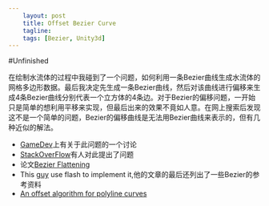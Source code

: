```yaml
---
    layout: post
    title: Offset Bezier Curve
    tagline: 
    tags: [Bezier, Unity3d] 
---
```

#Unfinished

在绘制水流体的过程中我碰到了一个问题，如何利用一条Bezier曲线生成水流体的网格多边形数据。最后我决定先生成一条Bezier曲线，然后对该曲线进行偏移来生成4条Bezier曲线分别代表一个立方体的4条边。对于Bezier的偏移问题，一开始只是简单的想利用平移来实现，但最后出来的效果不竟如人意。在网上搜索后发现这不是一个简单的问题，Bezier的偏移曲线是无法用Bezier曲线来表示的，但有几种近似的解法。

- [GameDev][1]上有关于此问题的一个讨论
- [StackOverFlow][2]有人对此提出了问题
- 论文[Bezier Flattening][3]
- This [guy][4] use flash to implement it,他的文章的最后还列出了一些Bezier的参考资料
- [An offset algorithm for polyline curves][5]

[1]:http://www.gamedev.net/topic/173228-quotparallelquot-bezier-curves/
[2]:http://stackoverflow.com/questions/408457/outline-of-cubic-bezier-curve-stroke
[3]:http://www.cis.usouthal.edu/~hain/general/Publications/Bezier/BezierFlattening.pdf
[4]:http://seant23.wordpress.com/2010/11/12/offset-bezier-curves/
[5]:http://seant23.files.wordpress.com/2010/11/anoffsetalgorithm.pdf

